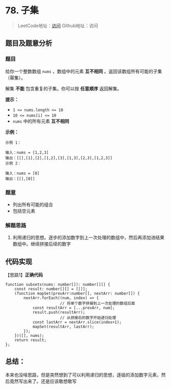 # 78. 子集

> LeetCode地址：[访问](https://leetcode-cn.com/problems/subsets/) 
Github地址：访问

## 题目及题意分析

### 题目

给你一个整数数组 `nums` ，数组中的元素 **互不相同** 。返回该数组所有可能的子集（幂集）。

解集 **不能** 包含重复的子集。你可以按 **任意顺序** 返回解集。

**提示：**

- `1 <= nums.length <= 10`
- `10 <= nums[i] <= 10`
- `nums` 中的所有元素 **互不相同**

**示例：**

```
示例 1：

输入：nums = [1,2,3]
输出：[[],[1],[2],[1,2],[3],[1,3],[2,3],[1,2,3]]
示例 2：

输入：nums = [0]
输出：[[],[0]]
```

### 题意

- 列出所有可能的组合
- 包括空元素

### 解题思路

1. 利用递归的思想。逐步的添加数字到上一次处理的数组中，然后再添加进结果数组中。继续拼接后续的数字

## 代码实现

【思路1】**正确代码**

```tsx
function subsets(nums: number[]): number[][] {
    const result: number[][] = [[]];
    (function mapSet(prevArr:number[], nextArr: number[]) {
        nextArr.forEach((num, index) => {
						// 将单个数字拼接到上一次处理的数组后面
            const resultArr = [...prevArr, num];
            result.push(resultArr);
						// 从拼接后的数字开始递归处理
            const lastArr = nextArr.slice(index+1);
            mapSet(resultArr, lastArr);
        });
    })([], nums);
    return result;
};
```

## 总结：

本来也没啥思路，但是突然想到了可以利用递归的思想，逐级的添加数字元素，然后竟然写出来了。还是应该敢想敢写